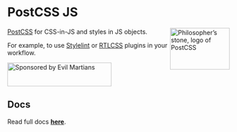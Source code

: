 # PostCSS JS

<img align="right" width="135" height="95"
title="Philosopher’s stone, logo of PostCSS"
src="https://postcss.org/logo-leftp.svg">

[PostCSS] for CSS-in-JS and styles in JS objects.

For example, to use [Stylelint] or [RTLCSS] plugins in your workflow.

<a href="https://evilmartians.com/?utm_source=postcss-js">
  <img src="https://evilmartians.com/badges/sponsored-by-evil-martians.svg"
       alt="Sponsored by Evil Martians" width="236" height="54">
</a>

[Stylelint]: https://github.com/stylelint/stylelint

[PostCSS]:   https://github.com/postcss/postcss

[RTLCSS]:    https://github.com/MohammadYounes/rtlcss

## Docs

Read full docs **[here](https://github.com/postcss/postcss-js#readme)**.
